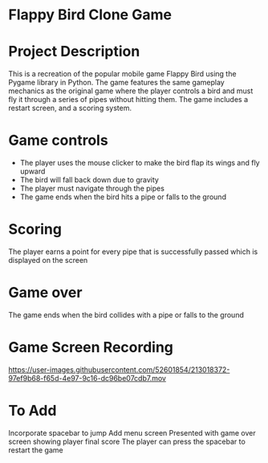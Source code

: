 # Flappy Bird Clone Game

# Project Description
This is a recreation of the popular mobile game Flappy Bird using the Pygame library in Python. The game features the same gameplay mechanics as the original game where the player controls a bird and must fly it through a series of pipes without hitting them. The game includes a restart screen, and a scoring system.

# Game controls
* The player uses the mouse clicker to make the bird flap its wings and fly upward
* The bird will fall back down due to gravity
* The player must navigate through the pipes
* The game ends when the bird hits a pipe or falls to the ground

# Scoring
The player earns a point for every pipe that is successfully passed which is displayed on the screen

# Game over
The game ends when the bird collides with a pipe or falls to the ground

# Game Screen Recording
https://user-images.githubusercontent.com/52601854/213018372-97ef9b68-f65d-4e97-9c16-dc96be07cdb7.mov


# To Add
Incorporate spacebar to jump
Add menu screen
Presented with game over screen showing player final score
The player can press the spacebar to restart the game
